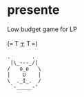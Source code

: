 # presente

Low budget game for LP

(=ＴェＴ=)


```
.       .
 |\_---_/|
/   o_o   \
|    U    |
\  ._I_.  /
 `-_____-'
```

